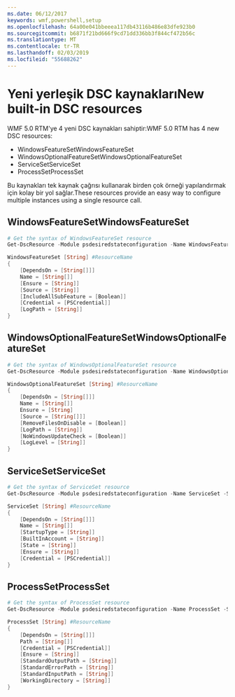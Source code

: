 ```yaml
---
ms.date: 06/12/2017
keywords: wmf,powershell,setup
ms.openlocfilehash: 64a00e041bbeeea117db43116b486e83dfe923b0
ms.sourcegitcommit: b6871f21bd666f9cd71dd336bb3f844cf472b56c
ms.translationtype: MT
ms.contentlocale: tr-TR
ms.lasthandoff: 02/03/2019
ms.locfileid: "55688262"
---
```

# <a name="new-built-in-dsc-resources"></a><span data-ttu-id="471d2-102">Yeni yerleşik DSC kaynakları</span><span class="sxs-lookup"><span data-stu-id="471d2-102">New built-in DSC resources</span></span>

<span data-ttu-id="471d2-103">WMF 5.0 RTM'ye 4 yeni DSC kaynakları sahiptir:</span><span class="sxs-lookup"><span data-stu-id="471d2-103">WMF 5.0 RTM has 4 new DSC resources:</span></span>
* <span data-ttu-id="471d2-104">WindowsFeatureSet</span><span class="sxs-lookup"><span data-stu-id="471d2-104">WindowsFeatureSet</span></span>
* <span data-ttu-id="471d2-105">WindowsOptionalFeatureSet</span><span class="sxs-lookup"><span data-stu-id="471d2-105">WindowsOptionalFeatureSet</span></span>
* <span data-ttu-id="471d2-106">ServiceSet</span><span class="sxs-lookup"><span data-stu-id="471d2-106">ServiceSet</span></span>
* <span data-ttu-id="471d2-107">ProcessSet</span><span class="sxs-lookup"><span data-stu-id="471d2-107">ProcessSet</span></span>

<span data-ttu-id="471d2-108">Bu kaynakları tek kaynak çağrısı kullanarak birden çok örneği yapılandırmak için kolay bir yol sağlar.</span><span class="sxs-lookup"><span data-stu-id="471d2-108">These resources provide an easy way to configure multiple instances using a single resource call.</span></span>

## <a name="windowsfeatureset"></a><span data-ttu-id="471d2-109">WindowsFeatureSet</span><span class="sxs-lookup"><span data-stu-id="471d2-109">WindowsFeatureSet</span></span>

```powershell
# Get the syntax of WindowsFeatureSet resource
Get-DscResource -Module psdesiredstateconfiguration -Name WindowsFeatureSet -Syntax

WindowsFeatureSet [String] #ResourceName
{
    [DependsOn = [String[]]]
    Name = [String[]]
    [Ensure = [String]]
    [Source = [String]]
    [IncludeAllSubFeature = [Boolean]]
    [Credential = [PSCredential]]
    [LogPath = [String]]
}
```

## <a name="windowsoptionalfeatureset"></a><span data-ttu-id="471d2-110">WindowsOptionalFeatureSet</span><span class="sxs-lookup"><span data-stu-id="471d2-110">WindowsOptionalFeatureSet</span></span>

```powershell
# Get the syntax of WindowsOptionalFeatureSet resource
Get-DscResource -Module psdesiredstateconfiguration -Name WindowsOptionalFeatureSet -Syntax

WindowsOptionalFeatureSet [String] #ResourceName
{
    [DependsOn = [String[]]]
    Name = [String[]]
    Ensure = [String]
    [Source = [String[]]]
    [RemoveFilesOnDisable = [Boolean]]
    [LogPath = [String]]
    [NoWindowsUpdateCheck = [Boolean]]
    [LogLevel = [String]]
}
```

## <a name="serviceset"></a><span data-ttu-id="471d2-111">ServiceSet</span><span class="sxs-lookup"><span data-stu-id="471d2-111">ServiceSet</span></span>

```powershell
# Get the syntax of ServiceSet resource
Get-DscResource -Module psdesiredstateconfiguration -Name ServiceSet -Syntax

ServiceSet [String] #ResourceName
{
    [DependsOn = [String[]]]
    Name = [String[]]
    [StartupType = [String]]
    [BuiltInAccount = [String]]
    [State = [String]]
    [Ensure = [String]]
    [Credential = [PSCredential]]
}
```

## <a name="processset"></a><span data-ttu-id="471d2-112">ProcessSet</span><span class="sxs-lookup"><span data-stu-id="471d2-112">ProcessSet</span></span>

```powershell
# Get the syntax of ProcessSet resource
Get-DscResource -Module psdesiredstateconfiguration -Name ProcessSet -Syntax

ProcessSet [String] #ResourceName
{
    [DependsOn = [String[]]]
    Path = [String[]]
    [Credential = [PSCredential]]
    [Ensure = [String]]
    [StandardOutputPath = [String]]
    [StandardErrorPath = [String]]
    [StandardInputPath = [String]]
    [WorkingDirectory = [String]]
}
```
